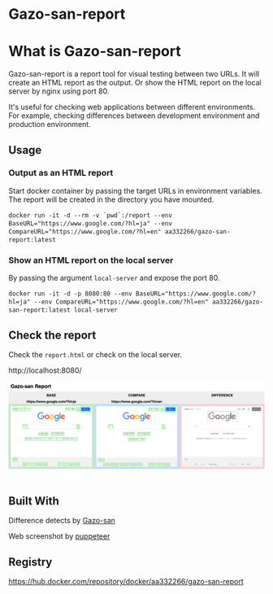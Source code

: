# Gazo-san-report

# What is Gazo-san-report
Gazo-san-report is a report tool for visual testing between two URLs.
It will create an HTML report as the output. Or show the HTML report on the local server by nginx using port 80.

It's useful for checking web applications between different environments. For example, checking differences between development environment and production environment.
## Usage

### Output as an HTML report
Start docker container by passing the target URLs in environment variables. The report will be created in the directory you have mounted.

```
docker run -it -d --rm -v `pwd`:/report --env BaseURL="https://www.google.com/?hl=ja" --env CompareURL="https://www.google.com/?hl=en" aa332266/gazo-san-report:latest
```

### Show an HTML report on the local server
By passing the argument `local-server` and expose the port 80.

```
docker run -it -d -p 8080:80 --env BaseURL="https://www.google.com/?hl=ja" --env CompareURL="https://www.google.com/?hl=en" aa332266/gazo-san-report:latest local-server
```

## Check the report
Check the `report.html` or check on the local server.

http://localhost:8080/

![report_example](docs/assets/report_example.png)

## Built With
Difference detects by [Gazo-san](https://github.com/lifull-dev/Gazo-san)

Web screenshot by [puppeteer](https://github.com/puppeteer/puppeteer)

## Registry
https://hub.docker.com/repository/docker/aa332266/gazo-san-report